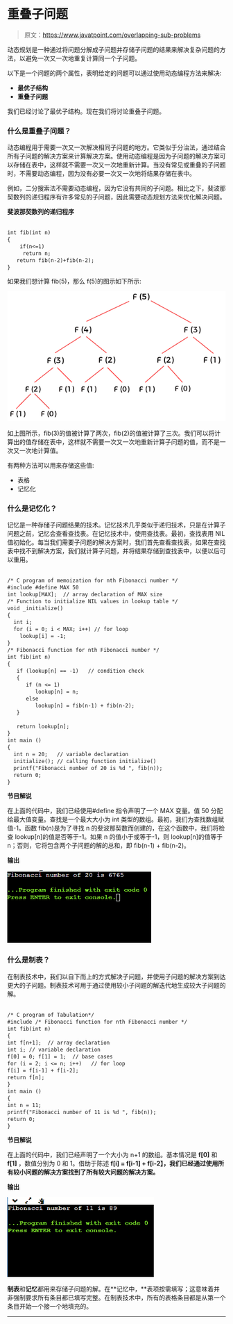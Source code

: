# 重叠子问题

> 原文：<https://www.javatpoint.com/overlapping-sub-problems>

动态规划是一种通过将问题分解成子问题并存储子问题的结果来解决复杂问题的方法，以避免一次又一次地重复计算同一个子问题。

以下是一个问题的两个属性，表明给定的问题可以通过使用动态编程方法来解决:

*   **最优子结构**
*   **重叠子问题**

我们已经讨论了最优子结构。现在我们将讨论重叠子问题。

### 什么是重叠子问题？

动态编程用于需要一次又一次解决相同子问题的地方。它类似于分治法，通过结合所有子问题的解决方案来计算解决方案。使用动态编程是因为子问题的解决方案可以存储在表中，这样就不需要一次又一次地重新计算。当没有常见或重叠的子问题时，不需要动态编程，因为没有必要一次又一次地将结果存储在表中。

例如，二分搜索法不需要动态编程，因为它没有共同的子问题。相比之下，斐波那契数列的递归程序有许多常见的子问题，因此需要动态规划方法来优化解决问题。

**斐波那契数列的递归程序**

```

int fib(int n)
{
    if(n<=1)
     return n;
   return fib(n-2)+fib(n-2);
}

```

如果我们想计算 fib(5)，那么 f(5)的图示如下所示:

![Overlapping sub-problems](img/8f551d708443707ed12a47c30cfe6b32.png)

如上图所示，fib(3)的值被计算了两次，fib(2)的值被计算了三次。我们可以将计算出的值存储在表中，这样就不需要一次又一次地重新计算子问题的值，而不是一次又一次地计算值。

有两种方法可以用来存储这些值:

*   表格
*   记忆化

### 什么是记忆化？

记忆是一种存储子问题结果的技术。记忆技术几乎类似于递归技术，只是在计算子问题之前，记忆会查看查找表。在记忆技术中，使用查找表。最初，查找表用 NIL 值初始化。每当我们需要子问题的解决方案时，我们首先查看查找表，如果在查找表中找不到解决方案，我们就计算子问题，并将结果存储到查找表中，以便以后可以重用。

```

/* C program of memoization for nth Fibonacci number */
#include #define MAX 50
int lookup[MAX];  // array declaration of MAX size
/* Function to initialize NIL values in lookup table */
void _initialize()
{
  int i;
  for (i = 0; i < MAX; i++) // for loop
    lookup[i] = -1;
} 
/* Fibonacci function for nth Fibonacci number */
int fib(int n)
{
   if (lookup[n] == -1)   // condition check
   {
      if (n <= 1)
         lookup[n] = n;
      else
         lookup[n] = fib(n-1) + fib(n-2);
   }

   return lookup[n];
}
int main ()
{
  int n = 20;   // variable declaration
  initialize(); // calling function initialize()
  printf("Fibonacci number of 20 is %d ", fib(n));
  return 0;
} 
```

**节目解说**

在上面的代码中，我们已经使用#define 指令声明了一个 MAX 变量。值 50 分配给最大值变量。查找是一个最大大小为 int 类型的数组。最初，我们为查找数组赋值-1。函数 fib(n)是为了寻找 n 的斐波那契数而创建的，在这个函数中，我们将检查 lookup[n]的值是否等于-1。如果 n 的值小于或等于-1，则 lookup[n]的值等于 n；否则，它将包含两个子问题的解的总和，即 fib(n-1) + fib(n-2)。

**输出**

![Overlapping sub-problems](img/6b9b313b27d653407b776b024b69be38.png)

### 什么是制表？

在制表技术中，我们以自下而上的方式解决子问题，并使用子问题的解决方案到达更大的子问题。制表技术可用于通过使用较小子问题的解迭代地生成较大子问题的解。

```

/* C program of Tabulation*/
#include /* Fibonacci function for nth Fibonacci number */
int fib(int n)
{
int f[n+1];  // array declaration
int i; // variable declaration
f[0] = 0; f[1] = 1;  // base cases
for (i = 2; i <= n; i++)   // for loop
f[i] = f[i-1] + f[i-2];
return f[n];
}
int main ()
{
int n = 11;
printf("Fibonacci number of 11 is %d ", fib(n));
return 0;
} 
```

**节目解说**

在上面的代码中，我们已经声明了一个大小为 n+1 的数组。基本情况是 **f[0]** 和 **f[1]** ，数值分别为 0 和 1。借助于陈述 **f[i] = f[i-1] + f[i-2】，我们已经通过使用所有较小问题的解决方案找到了所有较大问题的解决方案。**

**输出**

![Overlapping sub-problems](img/27874c6860521d627b12962cb482b189.png)

**制表**和**记忆**都用来存储子问题的解。在**记忆中，**表项按需填写；这意味着并非强制要求所有条目都已填写完整。在制表技术中，所有的表格条目都是从第一个条目开始一个接一个地填充的。

* * *